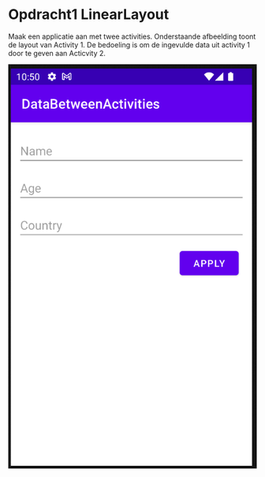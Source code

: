 # Opdracht1 LinearLayout

Maak een applicatie aan met twee activities. Onderstaande afbeelding toont de layout van Activity 1. De bedoeling is om de ingevulde data uit activity 1 door te geven aan Acticvity 2. 

![alt text](https://github.com/MilanVives/KotlinOpdracht3PassDataBetweenActivities/blob/main/Screenshot%202022-10-03%20at%2010.50.43.png)
